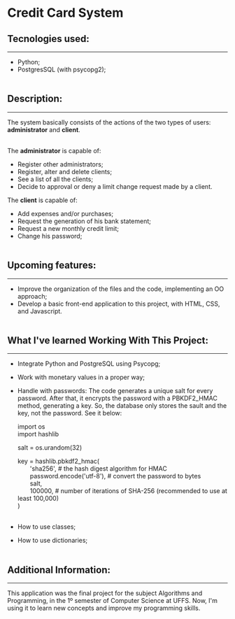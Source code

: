# Credit Card System <br>

## Tecnologies used:

---

* Python; 
* PostgresSQL (with psycopg2); <br><br>

## Description:

---

The system basically consists of the actions of the two types of users: **administrator** and **client**. <br><br>

The **administrator** is capable of: 
* Register other administrators;
* Register, alter and delete clients;
* See a list of all the clients;
* Decide to approval or deny a limit change request made by a client. <br>

The **client** is capable of:
* Add expenses and/or purchases;
* Request the generation of his bank statement;
* Request a new monthly credit limit;
* Change his password;<br><br>

## Upcoming features:

---

* Improve the organization of the files and the code, implementing an OO approach;
* Develop a basic front-end application to this project, with HTML, CSS, and Javascript.<br><br>

## What I've learned Working With This Project:

---

* Integrate Python and PostgreSQL using Psycopg;
* Work with monetary values in a proper way;
* Handle with passwords: The code generates a unique salt for every password. After that, it encrypts the password with a PBKDF2_HMAC method, generating a key. So, the database only stores the sault and the key, not the password. See it below:<br>

	import os <br>
	import hashlib

	salt = os.urandom(32)

	key = hashlib.pbkdf2_hmac( <br>
      'sha256', # the hash digest algorithm for HMAC <br>
      password.encode('utf-8'),  # convert the password to bytes <br>
      salt, <br>
      100000,  # number of iterations of SHA-256 (recommended to use at least 				100,000) <br>
) <br><br>

* How to use classes;
* How to use dictionaries; <br><br>

## Additional Information:

---

This application was the final project for the subject Algorithms and Programming, in the 1º semester of Computer Science at UFFS. Now, I'm using it to learn new concepts and improve my programming skills. <br><br>